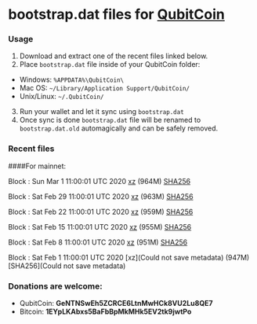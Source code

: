 # bootstrap.dat files for [QubitCoin](https://qubitcoin.cc/)

### Usage

1. Download and extract one of the recent files linked below.
2. Place `bootstrap.dat` file inside of your QubitCoin folder:
 - Windows: `%APPDATA%\QubitCoin\`
 - Mac OS: `~/Library/Application Support/QubitCoin/`
 - Unix/Linux: `~/.QubitCoin/`
3. Run your wallet and let it sync using `bootstrap.dat`
4. Once sync is done `bootstrap.dat` file will be renamed to `bootstrap.dat.old` automagically and can be safely removed.

### Recent files

####For mainnet:

Block : Sun Mar  1 11:00:01 UTC 2020 [xz](https://transfer.sh/Oe5z0/bootstrap.dat.20200301.tar.xz) (964M) [SHA256](https://transfer.sh/tJjHN/sha256.txt)

Block : Sat Feb 29 11:00:01 UTC 2020 [xz]() (963M) [SHA256]()

Block : Sat Feb 22 11:00:01 UTC 2020 [xz](https://transfer.sh/10E4JM/bootstrap.dat.20200222.tar.xz) (959M) [SHA256](https://transfer.sh/a6kLR/sha256.txt)

Block : Sat Feb 15 11:00:01 UTC 2020 [xz](https://transfer.sh/mX2e5/bootstrap.dat.20200215.tar.xz) (955M) [SHA256](https://transfer.sh/Zz87t/sha256.txt)

Block : Sat Feb  8 11:00:01 UTC 2020 [xz](https://transfer.sh/MIvWU/bootstrap.dat.20200208.tar.xz) (951M) [SHA256](https://transfer.sh/zAFdO/sha256.txt)

Block : Sat Feb  1 11:00:01 UTC 2020 [xz](Could not save metadata) (947M) [SHA256](Could not save metadata)

### Donations are welcome:

- QubitCoin: **GeNTNSwEh5ZCRCE6LtnMwHCk8VU2Lu8QE7**
- Bitcoin: **1EYpLKAbxs5BaFbBpMkMHk5EV2tk9jwtPo**
